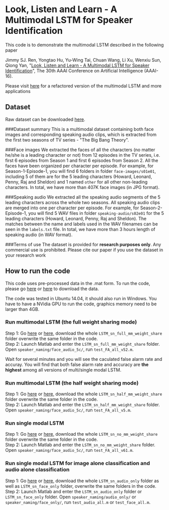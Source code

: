# Look, Listen and Learn - A Multimodal LSTM for Speaker Identification

This code is to demonstrate the multimodal LSTM described in the following paper <br>

Jimmy SJ. Ren, Yongtao Hu, Yu-Wing Tai, Chuan Wang, Li Xu, Wenxiu Sun, Qiong Yan, 
"[Look, Listen and Learn - A Multimodal LSTM for Speaker Identification](http://www.jimmyren.com/papers/AAAI16_Ren.pdf)", The 30th AAAI Conference on Artificial Intelligence (AAAI-16). <br>

Please visit [here](https://github.com/jimmy-ren/vLSTM) for a refactored version of the multimodal LSTM and more applications <br>

## Dataset
Raw dataset can be downloaded [here](http://pan.baidu.com/s/1hrdNhiO).

###Dataset summary
This is a multimodal dataset containing both face images and corresponding speaking audio clips, which is extracted from the first two seasons of TV series - "The Big Bang Theory". 

###Face images
We extracted the faces of all the characters (no matter he/she is a leading character or not) from 12 episodes in the TV series, i.e. first 6 episodes from Season 1 and first 6 episodes from Season 2. All the faces have been organized per character per episode. For example, for Season-1-Episode-1, you will find 6 folders in folder `face-images/s01e01`, including 5 of them are for the 5 leading characters (Howard, Leonard, Penny, Raj and Sheldon) and 1 named `other` for all other non-leading characters. In total, we have more than 407K face images (in JPG format).

###Speaking audio
We extracted all the speaking audio segments of the 5 leading characters across the whole two seasons. All speaking audio clips are merged into one per character per episode. For example, for Season-2-Episode-1, you will find 5 WAV files in folder `speaking-audio/s02e01` for the 5 leading characters (Howard, Leonard, Penny, Raj and Sheldon). The matches between the name and labels used in the WAV filenames can be seen in the `labels.txt` file. In total, we have more than 3 hours length of speaking audio (in WAV format). 

###Terms of use
The dataset is provided for <b>research purposes only</b>. Any commercial use is prohibited. Please cite our paper if you use the dataset in your research work

## How to run the code
This code uses pre-processed data in the .mat form. To run the code, please go [here](http://pan.baidu.com/s/1gex1U5H) or [here](https://drive.google.com/folderview?id=0B6nl_KFEGWG0OGpaejB0Q05kdUE&usp=sharing) to download the data. <br>

The code was tested in Ubuntu 14.04, it should also run in Windows. You have to have a NVidia GPU to run the code, graphics memory need to be larger than 4GB.

### Run multimodal LSTM (the full weight sharing mode)
Step 1: Go [here](http://pan.baidu.com/s/1gex1U5H) or [here](https://drive.google.com/folderview?id=0B6nl_KFEGWG0OGpaejB0Q05kdUE&usp=sharing), download the whole `LSTM_sn_full_mm_weight_share` folder overwrite the same folder in the code. <br>
Step 2: Launch Matlab and enter the `LSTM_sn_full_mm_weight_share` folder. Open `speaker_naming/face_audio_5c/`, run `test_FA_all_v52.m`. <br>

Wait for several minutes and you will see the caculated false alarm rate and accuray. You will find that both false alarm rate and accuracy are <b>the highest</b> among all versions of multi/single modal LSTM.

### Run multimodal LSTM (the half weight sharing mode)
Step 1: Go [here](http://pan.baidu.com/s/1gex1U5H) or [here](https://drive.google.com/folderview?id=0B6nl_KFEGWG0OGpaejB0Q05kdUE&usp=sharing), download the whole `LSTM_sn_half_mm_weight_share` folder overwrite the same folder in the code. <br>
Step 2: Launch Matlab and enter the `LSTM_sn_half_mm_weight_share` folder. Open `speaker_naming/face_audio_5c/`, run `test_FA_all_v5.m`.

### Run single modal LSTM
Step 1: Go [here](http://pan.baidu.com/s/1gex1U5H) or [here](https://drive.google.com/folderview?id=0B6nl_KFEGWG0OGpaejB0Q05kdUE&usp=sharing), download the whole `LSTM_sn_no_mm_weight_share` folder overwrite the same folder in the code. <br>
Step 2: Launch Matlab and enter the `LSTM_sn_no_mm_weight_share` folder. Open `speaker_naming/face_audio_5c/`, run `test_FA_all_v61.m`.

### Run single modal LSTM for image alone classification and audio alone classification
Step 1: Go [here](http://pan.baidu.com/s/1gex1U5H) or [here](https://drive.google.com/folderview?id=0B6nl_KFEGWG0OGpaejB0Q05kdUE&usp=sharing), download the whole `LSTM_sn_audio_only` folder as well as `LSTM_sn_face_only` folder, overwrite the same folders in the code. <br>
Step 2: Launch Matlab and enter the `LSTM_sn_audio_only` folder or `LSTM_sn_face_only` folder. Open `speaker_naming/audio_only/` or `speaker_naming/face_only/`, run `test_audio_all.m` or `test_face_all.m`.



